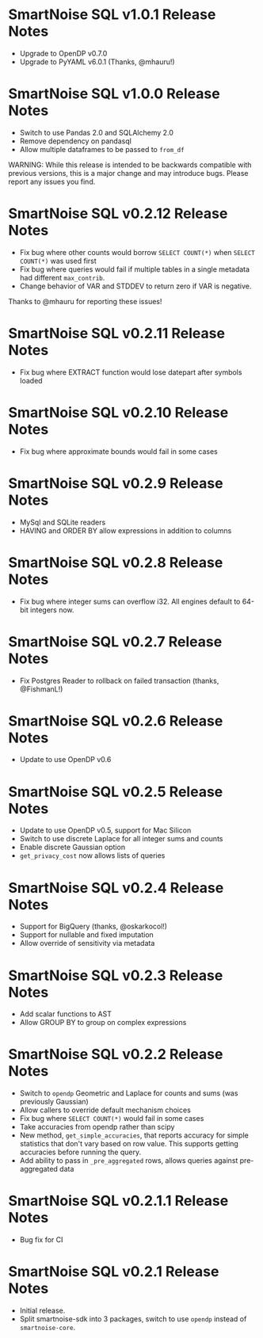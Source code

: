 # SmartNoise SQL v1.0.1 Release Notes

* Upgrade to OpenDP v0.7.0
* Upgrade to PyYAML v6.0.1 (Thanks, @mhauru!)

# SmartNoise SQL v1.0.0 Release Notes

* Switch to use Pandas 2.0 and SQLAlchemy 2.0
* Remove dependency on pandasql
* Allow multiple dataframes to be passed to `from_df`

WARNING: While this release is intended to be backwards compatible with previous versions, this is a major change and may introduce bugs.  Please report any issues you find.

# SmartNoise SQL v0.2.12 Release Notes

* Fix bug where other counts would borrow `SELECT COUNT(*)` when `SELECT COUNT(*)` was used first
* Fix bug where queries would fail if multiple tables in a single metadata had different `max_contrib`.
* Change behavior of VAR and STDDEV to return zero if VAR is negative.

Thanks to @mhauru for reporting these issues!

# SmartNoise SQL v0.2.11 Release Notes

* Fix bug where EXTRACT function would lose datepart after symbols loaded

# SmartNoise SQL v0.2.10 Release Notes

* Fix bug where approximate bounds would fail in some cases

# SmartNoise SQL v0.2.9 Release Notes

* MySql and SQLite readers
* HAVING and ORDER BY allow expressions in addition to columns

# SmartNoise SQL v0.2.8 Release Notes

* Fix bug where integer sums can overflow i32.  All engines default to 64-bit integers now.

# SmartNoise SQL v0.2.7 Release Notes

* Fix Postgres Reader to rollback on failed transaction (thanks, @FishmanL!)

# SmartNoise SQL v0.2.6 Release Notes

* Update to use OpenDP v0.6

# SmartNoise SQL v0.2.5 Release Notes

* Update to use OpenDP v0.5, support for Mac Silicon
* Switch to use discrete Laplace for all integer sums and counts
* Enable discrete Gaussian option
* `get_privacy_cost` now allows lists of queries

# SmartNoise SQL v0.2.4 Release Notes

* Support for BigQuery (thanks, @oskarkocol!)
* Support for nullable and fixed imputation
* Allow override of sensitivity via metadata

# SmartNoise SQL v0.2.3 Release Notes

* Add scalar functions to AST
* Allow GROUP BY to group on complex expressions

# SmartNoise SQL v0.2.2 Release Notes

* Switch to `opendp` Geometric and Laplace for counts and sums (was previously Gaussian)
* Allow callers to override default mechanism choices
* Fix bug where `SELECT COUNT(*)` would fail in some cases
* Take accuracies from opendp rather than scipy
* New method, `get_simple_accuracies`, that reports accuracy for simple statistics that don't vary based on row value.  This supports getting accuracies before running the query.
* Add ability to pass in `_pre_aggregated` rows, allows queries against pre-aggregated data


# SmartNoise SQL v0.2.1.1 Release Notes

* Bug fix for CI


# SmartNoise SQL v0.2.1 Release Notes

* Initial release.  
* Split smartnoise-sdk into 3 packages, switch to use `opendp` instead of `smartnoise-core`.
